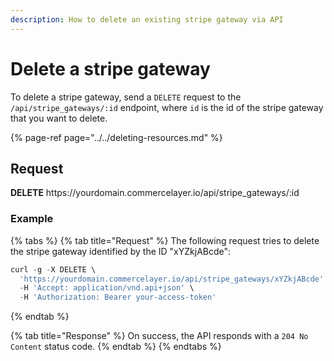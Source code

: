 ```yaml
---
description: How to delete an existing stripe gateway via API
---
```


# Delete a stripe gateway

To delete a stripe gateway, send a `DELETE` request to the `/api/stripe_gateways/:id` endpoint, where `id` is the id of the stripe gateway that you want to delete.

{% page-ref page="../../deleting-resources.md" %}

## Request

**DELETE** https://<i></i>yourdomain.commercelayer.io/api/stripe_gateways/:id

### Example

{% tabs %}
{% tab title="Request" %}
The following request tries to delete the stripe gateway identified by the ID "xYZkjABcde":

```javascript
curl -g -X DELETE \
  'https://yourdomain.commercelayer.io/api/stripe_gateways/xYZkjABcde' \
  -H 'Accept: application/vnd.api+json' \
  -H 'Authorization: Bearer your-access-token'
```
{% endtab %}

{% tab title="Response" %}
On success, the API responds with a `204 No Content` status code.
{% endtab %}
{% endtabs %}

